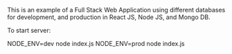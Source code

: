 This is an example of a Full Stack Web Application using different databases for development, and production in React JS, Node JS, and Mongo DB.

To start server:

NODE_ENV=dev node index.js
NODE_ENV=prod node index.js
